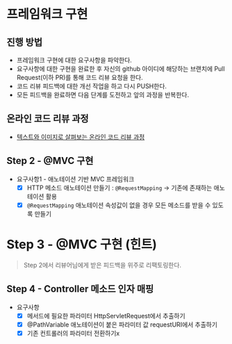 # 프레임워크 구현
## 진행 방법
* 프레임워크 구현에 대한 요구사항을 파악한다.
* 요구사항에 대한 구현을 완료한 후 자신의 github 아이디에 해당하는 브랜치에 Pull Request(이하 PR)를 통해 코드 리뷰 요청을 한다.
* 코드 리뷰 피드백에 대한 개선 작업을 하고 다시 PUSH한다.
* 모든 피드백을 완료하면 다음 단계를 도전하고 앞의 과정을 반복한다.

## 온라인 코드 리뷰 과정
* [텍스트와 이미지로 살펴보는 온라인 코드 리뷰 과정](https://github.com/next-step/nextstep-docs/tree/master/codereview)

## Step 2 - @MVC 구현
- 요구사항1 - 애노테이션 기반 MVC 프레임워크
    - [x] HTTP 메소드 애노테이션 만들기 : `@RequestMapping` -> 기존에 존재하는 애노테이션 활용
    - [x] `@RequestMapping` 애노테이션 속성값이 없을 경우 모든 메소드를 받을 수 있도록 만들기

# Step 3 - @MVC 구현 (힌트)
> Step 2에서 리뷰어님에게 받은 피드백을 위주로 리팩토링한다.
> 
## Step 4 - Controller 메소드 인자 매핑

- 요구사항
    - [x] 메서드에 필요한 파라미터 HttpServletRequest에서 추출하기
    - [x] @PathVariable 애노테이션이 붙은 파라미터 값 requestURI에서 추출하기
    - [x] 기존 컨트롤러의 파라미터 전환하기x